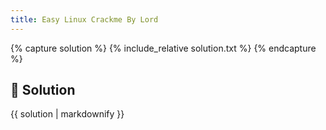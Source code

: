 ```yaml
---
title: Easy Linux Crackme By Lord
---
```


{% capture solution %}
{% include_relative solution.txt %}
{% endcapture %}

## 📝 Solution

{{ solution | markdownify }}
